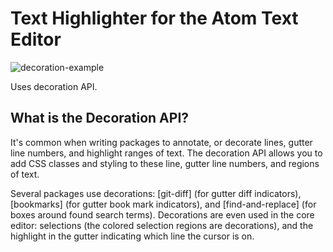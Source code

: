 # Text Highlighter for the Atom Text Editor

![decoration-example](https://cloud.githubusercontent.com/assets/69169/3518389/d9a8344e-06ff-11e4-9283-c32c9d99e0c1.gif)

Uses decoration API.

## What is the Decoration API?

It's common when writing packages to annotate, or decorate lines, gutter line numbers, and highlight ranges of text. The decoration API allows you to add CSS classes and styling to these line, gutter line numbers, and regions of text.

Several packages use decorations: [git-diff] (for gutter diff indicators), [bookmarks] (for gutter book mark indicators), and [find-and-replace] (for boxes around found search terms). Decorations are even used in the core editor: selections (the colored selection regions are decorations), and the highlight in the gutter indicating which line the cursor is on.
